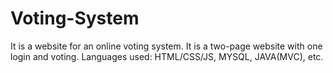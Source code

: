 # Voting-System
It is a website for an online voting system. It is a two-page website with one login and voting.
Languages used: HTML/CSS/JS, MYSQL, JAVA(MVC), etc.
